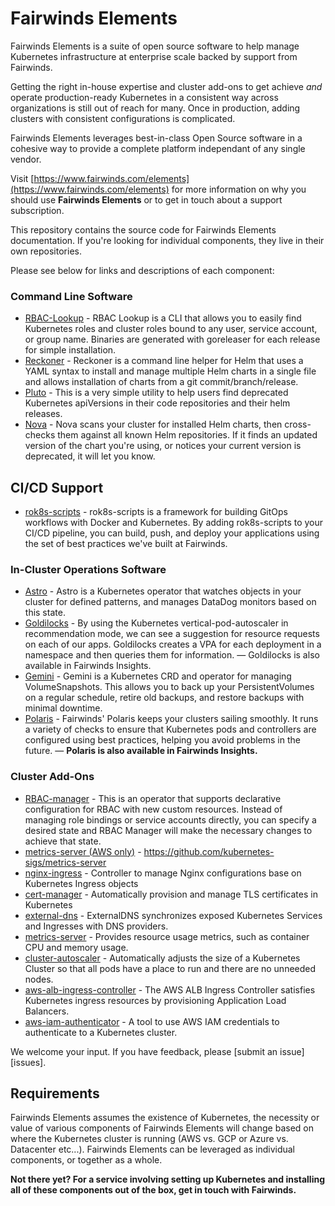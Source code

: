 # Fairwinds Elements
Fairwinds Elements is a suite of open source software to help manage Kubernetes infrastructure at enterprise scale backed by support from Fairwinds.

Getting the right in-house expertise and cluster add-ons to get achieve _and_ operate production-ready Kubernetes in a consistent way across organizations is still out of reach for many. Once in production, adding clusters with consistent configurations is complicated. 

Fairwinds Elements leverages best-in-class Open Source software in a cohesive way to provide a complete platform independant of any single vendor.

Visit [https://www.fairwinds.com/elements](https://www.fairwinds.com/elements) for more information on why you should use **Fairwinds Elements** or to get in touch about a support subscription.

This repository contains the source code for Fairwinds Elements documentation. If you're looking for individual components, they live in their own repositories.

Please see below for links and descriptions of each component:

### Command Line Software
- [RBAC-Lookup](https://github.com/FairwindsOps/rbac-lookup ) - RBAC Lookup is a CLI that allows you to easily find Kubernetes roles and cluster roles bound to any user, service account, or group name. Binaries are generated with goreleaser for each release for simple installation.
- [Reckoner](https://github.com/FairwindsOps/reckoner) - Reckoner is a command line helper for Helm that uses a YAML syntax to install and manage multiple Helm charts in a single file and allows installation of charts from a git commit/branch/release.
- [Pluto](https://github.com/FairwindsOps/pluto) - This is a very simple utility to help users find deprecated Kubernetes apiVersions in their code repositories and their helm releases.
- [Nova](https://github.com/FairwindsOps/Nova) - Nova scans your cluster for installed Helm charts, then cross-checks them against all known Helm repositories. If it finds an updated version of the chart you're using, or notices your current version is deprecated, it will let you know.


## CI/CD Support
- [rok8s-scripts](https://github.com/FairwindsOps/rok8s-scripts) - rok8s-scripts is a framework for building GitOps workflows with Docker and Kubernetes. By adding rok8s-scripts to your CI/CD pipeline, you can build, push, and deploy your applications using the set of best practices we've built at Fairwinds.


### In-Cluster Operations Software
- [Astro](https://github.com/FairwindsOps/astro) - Astro is a Kubernetes operator that watches objects in your cluster for defined patterns, and manages DataDog monitors based on this state.
- [Goldilocks](https://github.com/FairwindsOps/goldilocks ) - By using the Kubernetes vertical-pod-autoscaler in recommendation mode, we can see a suggestion for resource requests on each of our apps. Goldilocks creates a VPA for each deployment in a namespace and then queries them for information. —
Goldilocks is also available in Fairwinds Insights.
- [Gemini](https://github.com/FairwindsOps/gemini) - Gemini is a Kubernetes CRD and operator for managing VolumeSnapshots. This allows you
to back up your PersistentVolumes on a regular schedule, retire old backups, and restore backups with minimal downtime.
- [Polaris](https://github.com/FairwindsOps/polaris ) - Fairwinds' Polaris keeps your clusters sailing smoothly. It runs a variety of checks to ensure that Kubernetes pods and controllers are configured using best practices, helping you avoid problems in the future. — **Polaris is also available in Fairwinds Insights.**


### Cluster Add-Ons
- [RBAC-manager](https://github.com/FairwindsOps/rbac-manager) - This is an operator that supports declarative configuration for RBAC with new custom resources. Instead of managing role bindings or service accounts directly, you can specify a desired state and RBAC Manager will make the necessary changes to achieve that state.
- [metrics-server (AWS only)](https://github.com/kubernetes-sigs/metrics-server) - https://github.com/kubernetes-sigs/metrics-server
- [nginx-ingress](https://github.com/kubernetes/ingress-nginx) - Controller to manage Nginx configurations base on Kubernetes Ingress objects
- [cert-manager](https://github.com/jetstack/cert-manager) - Automatically provision and manage TLS certificates in Kubernetes
- [external-dns](https://github.com/kubernetes-sigs/external-dns) - ExternalDNS synchronizes exposed Kubernetes Services and Ingresses with DNS providers.
- [metrics-server](https://github.com/kubernetes-sigs/metrics-server) - Provides resource usage metrics, such as container CPU and memory usage.
- [cluster-autoscaler](https://github.com/kubernetes/autoscaler) - Automatically adjusts the size of a Kubernetes Cluster so that all pods have a place to run and there are no unneeded nodes.
- [aws-alb-ingress-controller](https://github.com/kubernetes-sigs/aws-alb-ingress-controller) - The AWS ALB Ingress Controller satisfies Kubernetes ingress resources by provisioning Application Load Balancers.
- [aws-iam-authenticator](https://github.com/kubernetes-sigs/aws-iam-authenticator) - A tool to use AWS IAM credentials to authenticate to a Kubernetes cluster. 

We welcome your input. If you have feedback, please [submit an issue][issues].

## Requirements

Fairwinds Elements assumes the existence of Kubernetes, the necessity or value of various components of Fairwinds Elements will change based on where the Kubernetes cluster is running (AWS vs. GCP or Azure vs. Datacenter etc...). Fairwinds Elements can be leveraged as individual components, or together as a whole. 

**Not there yet? For a service involving setting up Kubernetes and installing all of these components out of the box, get in touch with Fairwinds.**
